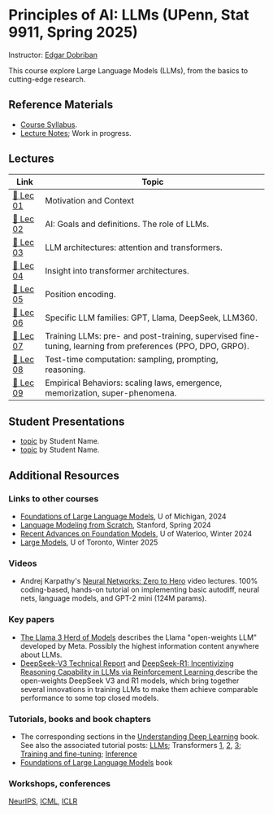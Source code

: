 # Principles of AI: LLMs (UPenn, Stat 9911, Spring 2025)

Instructor: [Edgar Dobriban](https://statistics.wharton.upenn.edu/profile/dobriban/)

This course explore Large Language Models (LLMs), from the basics to cutting-edge research. 

## Reference Materials
- [Course Syllabus](https://github.com/dobriban/Principles-of-AI-LLMs/blob/main/Lec/syllabus.pdf). 
- [Lecture  Notes](https://github.com/dobriban/Principles-of-AI-LLMs/blob/main/Lec/Stat_9911_Principles_of_AI.pdf); Work in progress.

## Lectures

| Link | Topic |
|------|------------------------------------------------------------|
| [📄 Lec 01](https://github.com/dobriban/Principles-of-AI-LLMs/blob/main/Lec/Stat_9911_Lec_01.pdf) | Motivation and Context |
| [📄 Lec 02](https://github.com/dobriban/Principles-of-AI-LLMs/blob/main/Lec/Stat_9911_Lec_02.pdf) | AI: Goals and definitions. The role of LLMs. |
| [📄 Lec 03](https://github.com/dobriban/Principles-of-AI-LLMs/blob/main/Lec/Stat_9911_Lec_03.pdf) | LLM architectures: attention and transformers. |
| [📄 Lec 04](https://github.com/dobriban/Principles-of-AI-LLMs/blob/main/Lec/Stat_9911_Lec_04.pdf) | Insight into transformer architectures. |
| [📄 Lec 05](https://github.com/dobriban/Principles-of-AI-LLMs/blob/main/Lec/Stat_9911_Lec_05.pdf) | Position encoding. |
| [📄 Lec 06](https://github.com/dobriban/Principles-of-AI-LLMs/blob/main/Lec/Stat_9911_Lec_06.pdf) | Specific LLM families: GPT, Llama, DeepSeek, LLM360. |
| [📄 Lec 07](https://github.com/dobriban/Principles-of-AI-LLMs/blob/main/Lec/Stat_9911_Lec_07.pdf) | Training LLMs: pre- and post-training, supervised fine-tuning, learning from preferences (PPO, DPO, GRPO). |
| [📄 Lec 08](https://github.com/dobriban/Principles-of-AI-LLMs/blob/main/Lec/Stat_9911_Lec_08.pdf) | Test-time computation: sampling, prompting, reasoning. |
| [📄 Lec 09](https://github.com/dobriban/Principles-of-AI-LLMs/blob/main/Lec/Stat_9911_Lec_09.pdf) | Empirical Behaviors: scaling laws, emergence, memorization, super-phenomena. |

## Student Presentations

- [topic](link) by Student Name.
- [topic](link) by Student Name.

## Additional Resources
### Links to other courses
- [Foundations of Large Language Models](https://www.dropbox.com/scl/fo/v3jbijgpew64vv77cpwen/h?rlkey=hx1ux02uvhzdpq6tmbvo0bsuk&e=1&dl=0), U of Michigan, 2024
- [Language Modeling from Scratch](https://stanford-cs336.github.io/spring2024/), Stanford, Spring 2024
- [Recent Advances on Foundation Models](https://cs.uwaterloo.ca/~wenhuche/teaching/cs886/), U of Waterloo, Winter 2024
- [Large Models](https://www.cs.toronto.edu/~cmaddis/courses/csc2541_w25/), U of Toronto, Winter 2025


### Videos 
- Andrej Karpathy's [Neural Networks: Zero to Hero](https://www.youtube.com/watch?v=VMj-3S1tku0&list=PLAqhIrjkxbuWI23v9cThsA9GvCAUhRvKZ) video lectures. 100% coding-based, hands-on tutorial on implementing basic autodiff, neural nets, language models, and GPT-2 mini (124M params). 

### Key papers
- [The Llama 3 Herd of Models](https://arxiv.org/abs/2407.21783) describes the Llama "open-weights LLM" developed by Meta. Possibly the highest information content anywhere about LLMs.
- [DeepSeek-V3 Technical Report](https://arxiv.org/abs/2412.19437v1) and [DeepSeek-R1: Incentivizing Reasoning Capability in LLMs via Reinforcement Learning
](https://arxiv.org/abs/2501.12948) describe the open-weights DeepSeek V3 and R1 models, which bring together several innovations in training LLMs to make them achieve comparable performance to some top closed models.

### Tutorials, books and book chapters 
- The corresponding sections in the [Understanding Deep Learning](https://udlbook.github.io/udlbook/) book. See also the associated tutorial posts: [LLMs](https://www.borealisai.com/research-blogs/a-high-level-overview-of-large-language-models/); Transformers [1](https://www.borealisai.com/research-blogs/tutorial-14-transformers-i-introduction/), [2](https://www.borealisai.com/research-blogs/tutorial-16-transformers-ii-extensions/), [3](https://www.borealisai.com/research-blogs/tutorial-17-transformers-iii-training/); [Training and fine-tuning](https://www.borealisai.com/research-blogs/training-and-fine-tuning-large-language-models/);  [Inference](https://www.borealisai.com/research-blogs/speeding-up-inference-in-transformers/)
- [Foundations of Large Language Models](https://arxiv.org/abs/2501.09223) book

### Workshops, conferences
[NeurIPS](https://nips.cc/), [ICML](https://icml.cc/), [ICLR](https://iclr.cc/)



